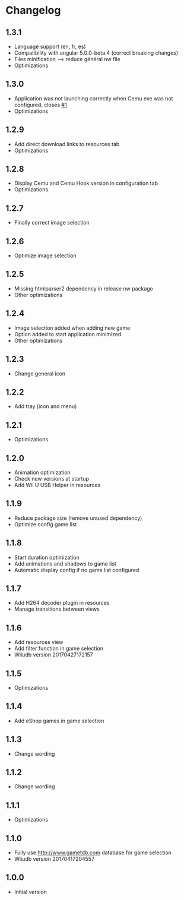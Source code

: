 # Changelog #

## 1.3.1 ##

* Language support (en, fr, es)
* Compatibility with angular 5.0.0-beta.4 (correct breaking changes)
* Files minification --> reduce général nw file
* Optimizations

## 1.3.0 ##

* Application was not launching correctly when Cemu exe was not configured, closes [#1](https://github.com/uparlange/cemu-loader/issues/1)
* Optimizations

## 1.2.9 ##

* Add direct download links to resources tab
* Optimizations

## 1.2.8 ##

* Display Cemu and Cemu Hook version in configuration tab
* Optimizations

## 1.2.7 ##

* Finally correct image selection

## 1.2.6 ##

* Optimize image selection

## 1.2.5 ##

* Missing htmlparser2 dependency in release nw package
* Other optimizations

## 1.2.4 ##

* Image selection added when adding new game
* Option added to start application minimized
* Other optimizations

## 1.2.3 ##

* Change general icon

## 1.2.2 ##

* Add tray (icon and menu)

## 1.2.1 ##

* Optimizations

## 1.2.0 ##

* Animation optimization
* Check new versions at startup
* Add Wii U USB Helper in resources

## 1.1.9 ##

* Reduce package size (remove unused dependency)
* Optimize config game list
 
## 1.1.8 ##

* Start duration optimization
* Add animations and shadows to game list
* Automatic display config if no game list configured

## 1.1.7 ##

* Add H264 decoder plugin in resources
* Manage transitions between views

## 1.1.6 ##

* Add resources view
* Add filter function in game selection
* Wiiudb version 20170427172157

## 1.1.5 ##

* Optimizations

## 1.1.4 ##

* Add eShop games in game selection

## 1.1.3 ##

* Change wording

## 1.1.2 ##

* Change wording

## 1.1.1 ##

* Optimizations

## 1.1.0 ##

* Fully use http://www.gametdb.com database for game selection
* Wiiudb version 20170417204557

## 1.0.0 ##

* Initial version